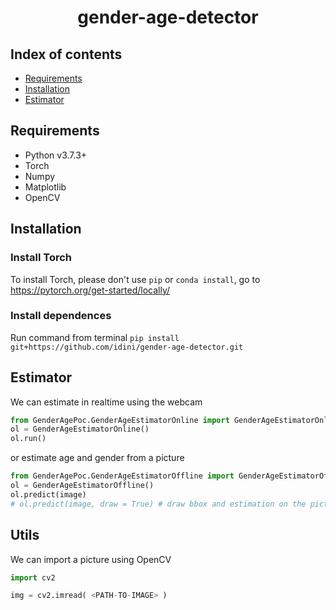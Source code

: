 <h1 align="center">gender-age-detector</h1>

## Index of contents

- [Requirements](#Requirements)
- [Installation](#Installation)
- [Estimator](#Estimator)

## Requirements
- Python v3.7.3+
- Torch
- Numpy
- Matplotlib
- OpenCV

## Installation

### Install Torch
To install Torch, please don't use ```pip``` or ```conda install```, go to https://pytorch.org/get-started/locally/

### Install dependences

Run command from terminal
```pip install git+https://github.com/idini/gender-age-detector.git```

## Estimator

We can estimate in realtime using the webcam 

```python
from GenderAgePoc.GenderAgeEstimatorOnline import GenderAgeEstimatorOnline
ol = GenderAgeEstimatorOnline()
ol.run()
```

or estimate age and gender from a picture

```python
from GenderAgePoc.GenderAgeEstimatorOffline import GenderAgeEstimatorOffline
ol = GenderAgeEstimatorOffline()
ol.predict(image)
# ol.predict(image, draw = True) # draw bbox and estimation on the picture
```

## Utils

We can import a picture using OpenCV

```python
import cv2

img = cv2.imread( <PATH-TO-IMAGE> )
```